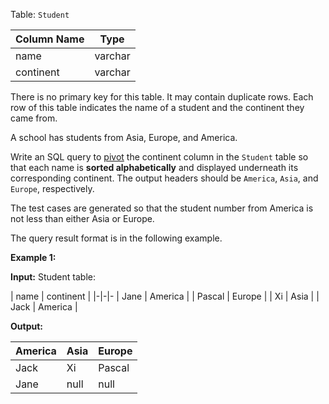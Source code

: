 ﻿
Table:  `Student`


| Column Name | Type    |
|-|-
| name        | varchar |
| continent   | varchar |

There is no primary key for this table. It may contain duplicate rows.
Each row of this table indicates the name of a student and the continent they came from.

A school has students from Asia, Europe, and America.

Write an SQL query to  [pivot](https://en.wikipedia.org/wiki/Pivot_table)  the continent column in the  `Student`  table so that each name is  **sorted alphabetically**  and displayed underneath its corresponding continent. The output headers should be  `America`,  `Asia`, and  `Europe`, respectively.

The test cases are generated so that the student number from America is not less than either Asia or Europe.

The query result format is in the following example.

**Example 1:**

**Input:** 
Student table:

| name   | continent |
|-|-|-
| Jane   | America   |
| Pascal | Europe    |
| Xi     | Asia      |
| Jack   | America   |

**Output:** 

| America | Asia | Europe |
|-|-|-
| Jack    | Xi   | Pascal |
| Jane    | null | null   |

